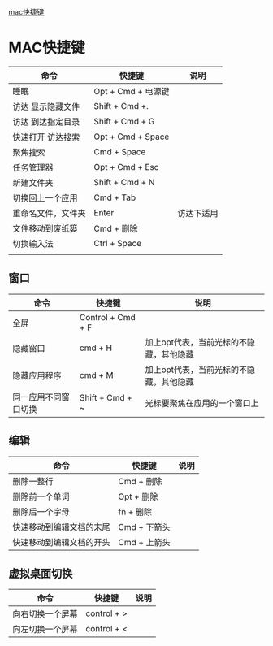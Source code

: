 [mac快捷键](https://support.apple.com/zh-cn/HT201236)

# MAC快捷键

| 命令               | 快捷键             | 说明       |
| ------------------ | ------------------ | ---------- |
| 睡眠               | Opt + Cmd + 电源键 |            |
| 访达 显示隐藏文件  | Shift + Cmd +.     |            |
| 访达 到达指定目录  | Shift + Cmd + G    |            |
| 快速打开 访达搜索  | Opt + Cmd + Space  |            |
| 聚焦搜索           | Cmd + Space        |            |
| 任务管理器         | Opt + Cmd + Esc    |            |
| 新建文件夹         | Shift + Cmd + N    |            |
| 切换回上一个应用   | Cmd + Tab          |            |
| 重命名文件，文件夹 | Enter              | 访达下适用 |
| 文件移动到废纸篓   | Cmd + 删除         |            |
| 切换输入法         | Ctrl + Space       |            |
|                    |                    |            |

## 窗口

| 命令                 | 快捷键            | 说明                                    |
| -------------------- | ----------------- | --------------------------------------- |
| 全屏                 | Control + Cmd + F |                                         |
| 隐藏窗口             | cmd + H           | 加上opt代表，当前光标的不隐藏，其他隐藏 |
| 隐藏应用程序         | cmd + M           | 加上opt代表，当前光标的不隐藏，其他隐藏 |
| 同一应用不同窗口切换 | Shift + Cmd + ~   | 光标要聚焦在应用的一个窗口上            |



## 编辑

| 命令                     | 快捷键       | 说明 |
| ------------------------ | ------------ | ---- |
| 删除一整行               | Cmd + 删除   |      |
| 删除前一个单词           | Opt + 删除   |      |
| 删除后一个字母           | fn + 删除    |      |
| 快速移动到编辑文档的末尾 | Cmd + 下箭头 |      |
| 快速移动到编辑文档的开头 | Cmd + 上箭头 |      |

## 虚拟桌面切换

| 命令             | 快捷键      | 说明 |
| ---------------- | ----------- | ---- |
| 向右切换一个屏幕 | control + > |      |
| 向左切换一个屏幕 | control + < |      |

